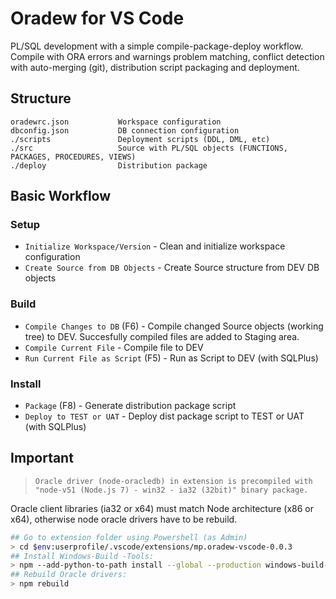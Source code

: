 # Oradew for VS Code

PL/SQL development with a simple compile-package-deploy workflow. Compile with ORA errors and warnings problem matching, conflict detection with auto-merging (git), distribution script packaging and deployment.

## Structure

```
oradewrc.json           Workspace configuration
dbconfig.json           DB connection configuration
./scripts               Deployment scripts (DDL, DML, etc)
./src                   Source with PL/SQL objects (FUNCTIONS, PACKAGES, PROCEDURES, VIEWS)
./deploy                Distribution package
```

## Basic Workflow

### **Setup**

* `Initialize Workspace/Version` - Clean and initialize workspace configuration
* `Create Source from DB Objects` - Create Source structure from DEV DB objects

### **Build**

* `Compile Changes to DB` (F6) - Compile changed Source objects (working tree) to DEV. Succesfully compiled files are added to Staging area.
* `Compile Current File` - Compile file to DEV
* `Run Current File as Script` (F5) - Run as Script to DEV (with SQLPlus)

### **Install**

* `Package` (F8) - Generate distribution package script
* `Deploy to TEST or UAT` - Deploy dist package script to TEST or UAT (with SQLPlus)

## Important

> `Oracle driver (node-oracledb) in extension is precompiled with "node-v51 (Node.js 7) - win32 - ia32 (32bit)" binary package.`

Oracle client libraries (ia32 or x64) must match Node architecture (x86 or x64), otherwise node oracle drivers have to be rebuild.

```bash
## Go to extension folder using Powershell (as Admin)
> cd $env:userprofile/.vscode/extensions/mp.oradew-vscode-0.0.3
## Install Windows-Build -Tools:
> npm --add-python-to-path install --global --production windows-build-tools
## Rebuild Oracle drivers:
> npm rebuild
```
